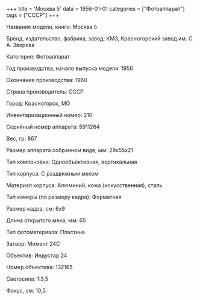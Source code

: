 +++
title = 'Москва 5'
data = 1956-01-01
categories = ["Фотоаппарат"]
tags = ["СССР"]
+++

Название модели, книги: Москва 5

Бренд, издательство, фабрика, завод: КМЗ, Красногорский завод им. С. А. Зверева

Категория: Фотоаппарат

Год производства, начало выпуска модели: 1956

Окончание производства: 1960

Страна производитель: СССР

Город: Красногорск, МО

Инвентаризационный номер: 210

Серийный номер аппарата: 5911264

Вес, гр: 867

Размер аппарата  собранном виде, мм: 29x55x21

Тип компоновки: Однообъективная, вертикальная

Тип корпуса: С раздвижным мехом

Материал корпуса: Алюминий, кожа (искусственная), сталь

Тип камеры (по размеру кадра): Форматная

Размер кадра, см: 6х9

Длина открытого меха, мм: 65

Тип фотоматериала: Пластина

Затвор: Момент 24С

Объектив: Индустар 24

Номер объектива: 132165

Светосила: 1:3,5

Фокус, см: 10,5

